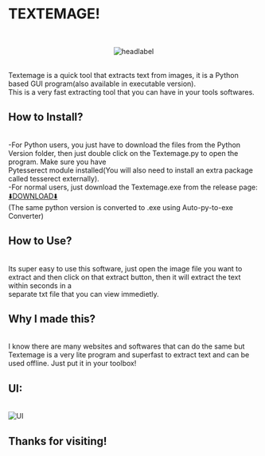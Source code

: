 # TEXTEMAGE!
<br><p align='center'>![headlabel](https://user-images.githubusercontent.com/89206401/139088110-c5860bdf-6c67-450f-af4d-d6cca8f69029.png)</p>
<br>Textemage is a quick tool that extracts text from images, it is a Python based GUI program(also available in executable version).
<br>This is a very fast extracting tool that you can have in your tools softwares.
<br>
## How to Install?
<br>-For Python users, you just have to download the files from the Python Version folder, then just double click on the Textemage.py to open the program. Make sure you have <br>Pytesserect module installed(You will also need to install an extra package called tesserect externally).
<br>-For normal users, just download the Textemage.exe from the release page:
<br>[⬇️DOWNLOAD⬇️](https://github.com/Akascape/TEXTEMAGE/releases/tag/Textemage.exe) 
<br>(The same python version is converted to .exe using Auto-py-to-exe Converter)
<br>
## How to Use?
<br>Its super easy to use this software, just open the image file you want to extract and then click on that extract button, then it will extract the text within seconds in a <br>separate txt file that you can view immedietly.
<br>
## Why I made this?
<br>I know there are many websites and softwares that can do the same but Textemage is a very lite program and superfast to extract text and can be used offline. Just put it in your toolbox!
<br>
## UI:
<br>![UI](https://user-images.githubusercontent.com/89206401/139088648-683b1237-2dac-4b74-80fe-d254c772623e.png)
## Thanks for visiting!
